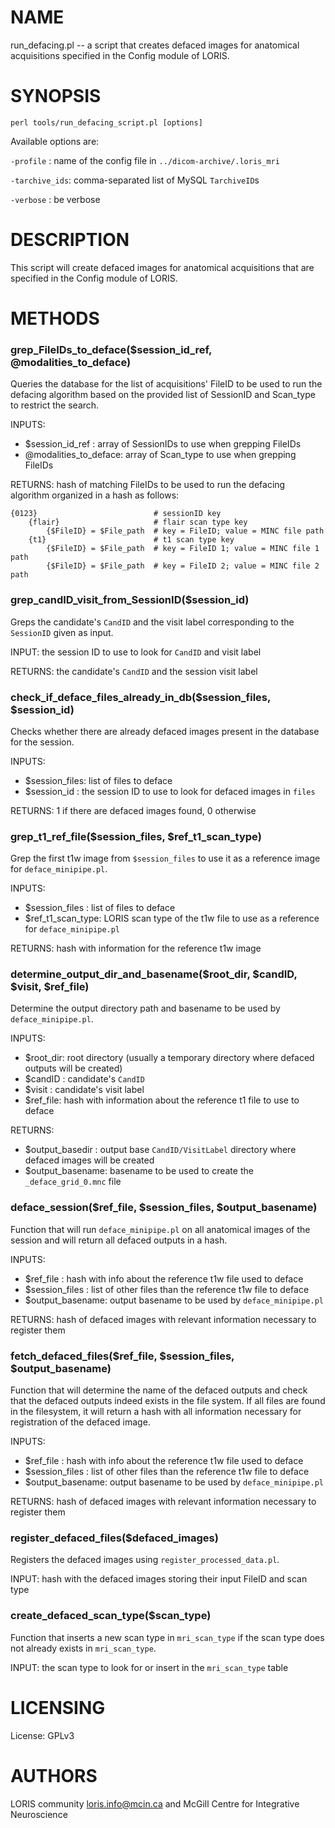 # NAME

run\_defacing.pl -- a script that creates defaced images for anatomical
acquisitions specified in the Config module of LORIS.

# SYNOPSIS

`perl tools/run_defacing_script.pl [options]`

Available options are:

`-profile`     : name of the config file in `../dicom-archive/.loris_mri`

`-tarchive_ids`: comma-separated list of MySQL `TarchiveID`s

`-verbose`     : be verbose

# DESCRIPTION

This script will create defaced images for anatomical acquisitions that are
specified in the Config module of LORIS.

# METHODS

### grep\_FileIDs\_to\_deface($session\_id\_ref, @modalities\_to\_deface)

Queries the database for the list of acquisitions' FileID to be used to run the
defacing algorithm based on the provided list of SessionID and Scan\_type to
restrict the search.

INPUTS:
  - $session\_id\_ref      : array of SessionIDs to use when grepping FileIDs
  - @modalities\_to\_deface: array of Scan\_type to use when grepping FileIDs

RETURNS: hash of matching FileIDs to be used to run the defacing algorithm
         organized in a hash as follows:

    {0123}                          # sessionID key
        {flair}                     # flair scan type key
            {$FileID} = $File_path  # key = FileID; value = MINC file path
        {t1}                        # t1 scan type key
            {$FileID} = $File_path  # key = FileID 1; value = MINC file 1 path
            {$FileID} = $File_path  # key = FileID 2; value = MINC file 2 path

### grep\_candID\_visit\_from\_SessionID($session\_id)

Greps the candidate's `CandID` and the visit label corresponding to the
`SessionID` given as input.

INPUT: the session ID to use to look for `CandID` and visit label

RETURNS: the candidate's `CandID` and the session visit label

### check\_if\_deface\_files\_already\_in\_db($session\_files, $session\_id)

Checks whether there are already defaced images present in the database for
the session.

INPUTS:
  - $session\_files: list of files to deface
  - $session\_id   : the session ID to use to look for defaced images in `files`

RETURNS: 1 if there are defaced images found, 0 otherwise

### grep\_t1\_ref\_file($session\_files, $ref\_t1\_scan\_type)

Grep the first t1w image from `$session_files` to use it as a reference image for
`deface_minipipe.pl`.

INPUTS:
  - $session\_files   : list of files to deface
  - $ref\_t1\_scan\_type: LORIS scan type of the t1w file to use as a reference
                       for `deface_minipipe.pl`

RETURNS: hash with information for the reference t1w image

### determine\_output\_dir\_and\_basename($root\_dir, $candID, $visit, $ref\_file)

Determine the output directory path and basename to be used by `deface_minipipe.pl`.

INPUTS:
  - $root\_dir: root directory (usually a temporary directory where defaced outputs
               will be created)
  - $candID  : candidate's `CandID`
  - $visit   : candidate's visit label
  - $ref\_file: hash with information about the reference t1 file to use to deface

RETURNS:
  - $output\_basedir : output base `CandID/VisitLabel` directory where defaced images
                      will be created
  - $output\_basename: basename to be used to create the `_deface_grid_0.mnc` file

### deface\_session($ref\_file, $session\_files, $output\_basename)

Function that will run `deface_minipipe.pl` on all anatomical images of the session
and will return all defaced outputs in a hash.

INPUTS:
  - $ref\_file       : hash with info about the reference t1w file used to deface
  - $session\_files  : list of other files than the reference t1w file to deface
  - $output\_basename: output basename to be used by `deface_minipipe.pl`

RETURNS: hash of defaced images with relevant information necessary to register them

### fetch\_defaced\_files($ref\_file, $session\_files, $output\_basename)

Function that will determine the name of the defaced outputs and check that the
defaced outputs indeed exists in the file system. If all files are found in the
filesystem, it will return a hash with all information necessary for registration
of the defaced image.

INPUTS:
  - $ref\_file       : hash with info about the reference t1w file used to deface
  - $session\_files  : list of other files than the reference t1w file to deface
  - $output\_basename: output basename to be used by `deface_minipipe.pl`

RETURNS: hash of defaced images with relevant information necessary to register them

### register\_defaced\_files($defaced\_images)

Registers the defaced images using `register_processed_data.pl`.

INPUT: hash with the defaced images storing their input FileID and scan type

### create\_defaced\_scan\_type($scan\_type)

Function that inserts a new scan type in `mri_scan_type` if the scan type does not
already exists in `mri_scan_type`.

INPUT: the scan type to look for or insert in the `mri_scan_type` table

# LICENSING

License: GPLv3

# AUTHORS

LORIS community <loris.info@mcin.ca> and McGill Centre for Integrative
Neuroscience
